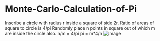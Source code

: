 # Monte-Carlo-Calculation-of-Pi
Inscribe a circle with radius r inside a square of side 2r.
Ratio of areas of square to circle is 4/pi
Randomly place n points in square out of which m are inside the circle also.
 n/m = 4/pi
pi = m*4/n
![image](https://user-images.githubusercontent.com/130666521/232242963-ded0038e-3264-47d7-933c-0ca9a4d59954.png)
